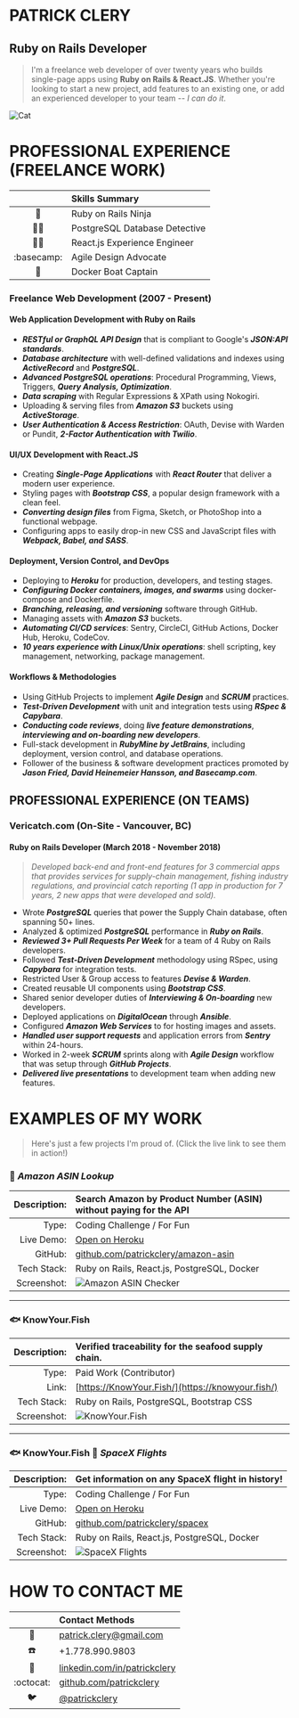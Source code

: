 PATRICK CLERY
=============
Ruby on Rails Developer
-----------------------
> I'm a freelance web developer of over twenty years who builds
> single-page apps using **Ruby on Rails & React.JS**. Whether you're
> looking to start a new project, add features to an existing one, or add
> an experienced developer to your team -- *I can do it*.

![Cat](../images/love-internet.jpg)

# PROFESSIONAL EXPERIENCE (FREELANCE WORK)

|                        | Skills Summary                |
|:----------------------:|:------------------------------|
| :martial_arts_uniform: | Ruby on Rails Ninja           |
|    :male_detective:    | PostgreSQL Database Detective |
|  :man_factory_worker:  | React.js Experience Engineer  |
|       :basecamp:       | Agile Design Advocate         |
|        :whale2:        | Docker Boat Captain           |

### Freelance Web Development (2007 - Present)

#### Web Application Development with Ruby on Rails

- ***RESTful or GraphQL API Design*** that is compliant to Google's
  ***JSON:API standards***.
- ***Database architecture*** with well-defined validations and indexes
  using ***ActiveRecord*** and ***PostgreSQL***.
- ***Advanced PostgreSQL operations***: Procedural Programming, Views,
  Triggers, ***Query Analysis, Optimization***.
- ***Data scraping*** with Regular Expressions & XPath using Nokogiri.
- Uploading & serving files from ***Amazon S3*** buckets using
  ***ActiveStorage***.
- ***User Authentication & Access Restriction***: OAuth, Devise with
  Warden or Pundit, ***2-Factor Authentication with Twilio***.

#### UI/UX Development with React.JS

- Creating ***Single-Page Applications*** with ***React Router*** that
  deliver a modern user experience.
- Styling pages with ***Bootstrap CSS***, a popular design framework
  with a clean feel.
- ***Converting design files*** from Figma, Sketch, or PhotoShop into a
  functional webpage.
- Configuring apps to easily drop-in new CSS and JavaScript files with
  ***Webpack, Babel, and SASS***.

#### Deployment, Version Control, and DevOps

- Deploying to ***Heroku*** for production, developers, and testing
  stages.
- ***Configuring Docker containers, images, and swarms*** using
  docker-compose and Dockerfile.
- ***Branching, releasing, and versioning*** software through GitHub.
- Managing assets with ***Amazon S3*** buckets.
- ***Automating CI/CD services***: Sentry, CircleCI, GitHub Actions,
  Docker Hub, Heroku, CodeCov.
- ***10 years experience with Linux/Unix operations***: shell scripting,
  key management, networking, package management.

#### Workflows & Methodologies

- Using GitHub Projects to implement ***Agile Design*** and ***SCRUM***
  practices.
- ***Test-Driven Development*** with unit and integration tests using
  ***RSpec & Capybara***.
- ***Conducting code reviews***, doing ***live feature
  demonstrations***, ***interviewing and on-boarding new developers***.
- Full-stack development in ***RubyMine by JetBrains***, including
  deployment, version control, and database operations.
- Follower of the business & software development practices promoted by
  ***Jason Fried, David Heinemeier Hansson, and Basecamp.com***.

## PROFESSIONAL EXPERIENCE (ON TEAMS)

### Vericatch.com (On-Site - Vancouver, BC)

#### Ruby on Rails Developer (March 2018 - November 2018)

>*Developed back-end and front-end features for 3 commercial apps that
>provides services for supply-chain management, fishing industry
>regulations, and provincial catch reporting (1 app in production for 7
>years, 2 new apps that were developed and sold).*

- Wrote ***PostgreSQL*** queries that power the Supply Chain database,
  often spanning 50+ lines.
- Analyzed & optimized ***PostgreSQL*** performance in ***Ruby on
  Rails***.
- ***Reviewed 3+ Pull Requests Per Week*** for a team of 4 Ruby on Rails
  developers.
- Followed ***Test-Driven Development*** methodology using RSpec, using
  ***Capybara*** for integration tests.
- Restricted User & Group access to features ***Devise & Warden***.
- Created reusable UI components using ***Bootstrap CSS***.
- Shared senior developer duties of ***Interviewing & On-boarding*** new
  developers.
- Deployed applications on ***DigitalOcean*** through ***Ansible***.
- Configured ***Amazon Web Services*** to for hosting images and assets.
- ***Handled user support requests*** and application errors from
  ***Sentry*** within 24-hours.
- Worked in 2-week ***SCRUM*** sprints along with ***Agile Design***
  workflow that was setup through ***GitHub Projects***.
- ***Delivered live presentations*** to development team when adding new
  features.

# EXAMPLES OF MY WORK

> Here's just a few projects I'm proud of. (Click the live link to see
> them in action!)

### :shopping_cart: *Amazon ASIN Lookup*

| Description: | Search Amazon by Product Number (ASIN) without paying for the API                  |
|-------------:|:-----------------------------------------------------------------------------------|
|        Type: | Coding Challenge / For Fun                                                         |
|   Live Demo: | [Open on Heroku](https://amazon-asin-checker.herokuapp.com/)                       |
|      GitHub: | [github.com/patrickclery/amazon-asin](https://github.com/patrickclery/amazon-asin) |
|  Tech Stack: | Ruby on Rails, React.js, PostgreSQL, Docker                                        |
|  Screenshot: | ![Amazon ASIN Checker](../images/portfolio/amazon-asin-checker-400.jpeg)           |

---

### :fish: KnowYour.Fish

| Description: | Verified traceability for the seafood supply chain.         |
|-------------:|:------------------------------------------------------------|
|        Type: | Paid Work (Contributor)                                     |
|        Link: | [https://KnowYour.Fish/](https://knowyour.fish/)            |
|  Tech Stack: | Ruby on Rails, PostgreSQL, Bootstrap CSS                    |
|  Screenshot: | ![KnowYour.Fish](../images/portfolio/knowyourfish-400.jpeg) |

---

### :fish: KnowYour.Fish :rocket: *SpaceX Flights*

| Description: | Get information on any SpaceX flight in history!                         |
|-------------:|:-------------------------------------------------------------------------|
|        Type: | Coding Challenge / For Fun                                               |
|   Live Demo: | [Open on Heroku](https://spacexflights.herokuapp.com/)                   |
|      GitHub: | [github.com/patrickclery/spacex](https://github.com/patrickclery/spacex) |
|  Tech Stack: | Ruby on Rails, React.js, PostgreSQL, Docker                              |
|  Screenshot: | ![SpaceX Flights](../images/portfolio/spacex-400.jpeg)                   |

# HOW TO CONTACT ME

|                       | Contact Methods                                                      |
|:---------------------:|:---------------------------------------------------------------------|
|        :email:        | patrick.clery@gmail.com                                              |
|        :phone:        | +1.778.990.9803                                                      |
| :busts_in_silhouette: | [linkedin.com/in/patrickclery](https://linkedin.com/in/patrickclery) |
|       :octocat:       | [github.com/patrickclery](https://github.com/patrickclery)           |
|        :bird:         | [@patrickclery](https://twitter.com/patrickclery)                    |

